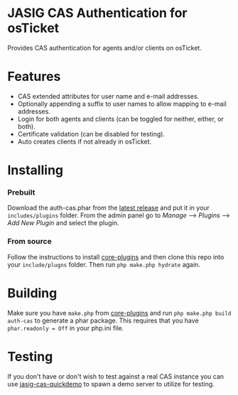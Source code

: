 JASIG CAS Authentication for osTicket
=====================================

Provides CAS authentication for agents and/or clients on osTicket.

Features
========
 - CAS extended attributes for user name and e-mail addresses.
 - Optionally appending a suffix to user names to allow mapping to e-mail addresses.
 - Login for both agents and clients (can be toggled for neither, either, or both).
 - Certificate validation (can be disabled for testing).
 - Auto creates clients if not already in osTicket.

Installing
==========

### Prebuilt

Download the auth-cas.phar from the [latest release](https://github.com/kevinoconnor7/osTicket-auth-cas/releases/latest)
and put it in your `includes/plugins` folder. From the admin panel go to
*Manage* --> *Plugins* --> *Add New Plugin* and select the plugin.

### From source

Follow the instructions to install [core-plugins](https://github.com/osTicket/core-plugins)
and then clone this repo into your `include/plugns` folder. Then run
`php make.php hydrate` again.

Building
========

Make sure you have `make.php` from [core-plugins](https://github.com/osTicket/core-plugins)
and run `php make.php build auth-cas` to generate a phar package. This requires
that you have `phar.readonly = Off` in your php.ini file.

Testing
=======

If you don't have or don't wish to test against a real CAS instance you can
use [jasig-cas-quickdemo](https://github.com/forsetti/jasig-cas-quickdemo) to
spawn a demo server to utilize for testing.
